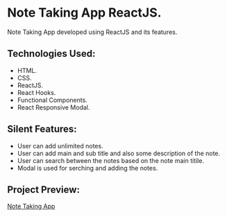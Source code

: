 # Note Taking App ReactJS.

Note Taking App developed using ReactJS and its features.

## Technologies Used:

* HTML.
* CSS.
* ReactJS.
* React Hooks.
* Functional Components.
* React Responsive Modal.

## Silent Features:

* User can add unlimited notes.
* User can add main and sub title and also some description of the note.
* User can search between the notes based on the note main titile.
* Modal is used for serching and adding the notes.

## Project Preview:

[Note Taking App](https://ali-tahir4024.github.io/note-taking-app-reactjs/)
